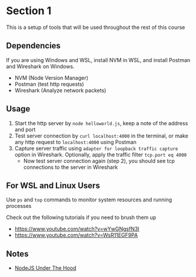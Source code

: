# Section 1

This is a setup of tools that will be used throughout the rest of this course

## Dependencies

If you are using Windows and WSL, install NVM in WSL, and install Postman and Wireshark on Windows.

- NVM (Node Version Manager)
- Postman (test http requests)
- Wireshark (Analyze network packets)

## Usage

1. Start the http server by `node helloworld.js`, keep a note of the address and port
2. Test server connection by `curl localhost:4000` in the terminal, or make any http request to `localhost:4000` using Postman
3. Capture server traffic using `adapter for loopback traffic capture` option in Wireshark. Optionally, apply the traffic filter `tcp.port eq 4000`
   - Now test server connection again (step 2), you should see tcp connections to the server in Wireshark

## For WSL and Linux Users

Use `ps` and `top` commands to monitor system resources and running processes

Check out the following tutorials if you need to brush them up

- https://www.youtube.com/watch?v=wYwGNgsfN3I
- https://www.youtube.com/watch?v=WsR11EGF9PA

## Notes

- [NodeJS Under The Hood](./NodejsUnderTheHood.md)
